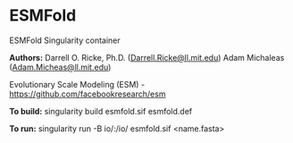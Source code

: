 # ESMFold
ESMFold Singularity container

**Authors:** Darrell O. Ricke, Ph.D. (Darrell.Ricke@ll.mit.edu)
        Adam Michaleas (Adam.Micheas@ll.mit.edu)

Evolutionary Scale Modeling (ESM) - https://github.com/facebookresearch/esm

**To build:** singularity build esmfold.sif esmfold.def

**To run:** singularity run -B io/:/io/ esmfold.sif <name.fasta>
